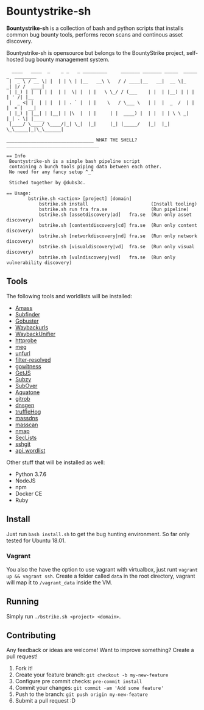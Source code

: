 
# Bountystrike-sh

**Bountystrike-sh** is a collection of bash and python scripts that installs common bug bounty tools, performs recon scans and continous asset discovery.

Bountystrike-sh is opensource but belongs to the BountyStrike project, self-hosted bug bounty management system.

```
  ____   ____  _    _ _   _ _________     _______ _______ _____  _____ _  ________
 |  _ \ / __ \| |  | | \ | |__   __\ \   / / ____|__   __|  __ \|_   _| |/ /  ____|
 | |_) | |  | | |  | |  \| |  | |   \ \_/ / (___    | |  | |__) | | | | ' /| |__
 |  _ <| |  | | |  | | . ` |  | |    \   / \___ \   | |  |  _  /  | | |  < |  __|
 | |_) | |__| | |__| | |\  |  | |     | |  ____) |  | |  | | \ \ _| |_| . \| |____
 |____/ \____/ \____/|_| \_|  |_|     |_| |_____/   |_|  |_|  \_\_____|_|\_\______|

________________________________ WHAT THE SHELL?__________________________________

== Info
 Bountystrike-sh is a simple bash pipeline script
 containing a bunch tools piping data between each other.
 No need for any fancy setup ^_^

 Stiched together by @dubs3c.

== Usage:
        bstrike.sh <action> [project] [domain]
            bstrike.sh install                       (Install tooling)
            bstrike.sh run fra fra.se                (Run pipeline)
            bstrike.sh [assetdiscovery|ad]   fra.se  (Run only asset discovery)
            bstrike.sh [contentdiscovery|cd] fra.se  (Run only content discovery)
            bstrike.sh [networkdiscovery|nd] fra.se  (Run only network discovery)
            bstrike.sh [visualdiscovery|vd]  fra.se  (Run only visual discovery)
            bstrike.sh [vulndiscovery|vvd]   fra.se  (Run only vulnerability discovery)
```

## Tools

The following tools and worldlists will be installed:

* [Amass](https://github.com/OWASP/Amass)
* [Subfinder](https://github.com/projectdiscovery/subfinder)
* [Gobuster](https://github.com/OJ/gobuster)
* [Waybackurls](http://github.com/tomnomnom/waybackurls)
* [WaybackUnifier](https://github.com/mhmdiaa/waybackunifier)
* [httprobe](github.com/tomnomnom/httprobe)
* [meg](https://github.com/tomnomnom/meg)
* [unfurl](https://github.com/tomnomnom/unfurl)
* [filter-resolved](https://github.com/tomnomnom/hacks/tree/master/filter-resolved)
* [gowitness](https://github.com/sensepost/gowitness)
* [GetJS](https://github.com/003random/getJS)
* [Subzy](https://github.com/lukasikic/subzy)
* [SubOver](https://github.com/Ice3man543/SubOver)
* [Aquatone](https://github.com/michenriksen/aquatone)
* [gitrob](https://github.com/michenriksen/gitrob)
* [dnsgen](https://github.com/ProjectAnte/dnsgen)
* [truffleHog](https://github.com/dxa4481/truffleHog)
* [massdns](https://github.com/blechschmidt/massdns)
* [masscan](https://github.com/robertdavidgraham/masscan)
* [nmap](https://github.com/nmap/nmap)
* [SecLists](https://github.com/danielmiessler/SecLists)
* [sshgit](https://github.com/eth0izzle/shhgit)
* [api_wordlist](https://github.com/chrislockard/api_wordlist)

Other stuff that will be installed as well:
* Python 3.7.6
* NodeJS
* npm
* Docker CE
* Ruby

## Install
Just run `bash install.sh` to get the bug hunting environment. So far only tested for Ubuntu 18.01.

### Vagrant
You also the have the option to use vagrant with virtualbox, just runt `vagrant up && vagrant ssh`. Create a folder called `data` in the root directory, vagrant will map it to `/vagrant_data` inside the VM.

## Running
Simply run `./bstrike.sh <project> <domain>`. 


## Contributing
Any feedback or ideas are welcome! Want to improve something? Create a pull request!

1. Fork it!
2. Create your feature branch: `git checkout -b my-new-feature`
3. Configure pre commit checks: `pre-commit install`
4. Commit your changes: `git commit -am 'Add some feature'`
5. Push to the branch: `git push origin my-new-feature`
6. Submit a pull request :D

